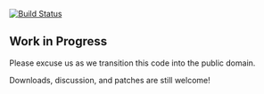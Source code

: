 [![Build Status](https://travis-ci.org/nickmillerop/pupmod-simp-oddjob.svg?branch=master)](https://travis-ci.org/nickmillerop/pupmod-simp-oddjob)

## Work in Progress

Please excuse us as we transition this code into the public domain.

Downloads, discussion, and patches are still welcome!
